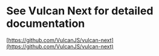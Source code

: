 # See Vulcan Next for detailed documentation

[https://github.com/VulcanJS/vulcan-next](https://github.com/VulcanJS/vulcan-next)
